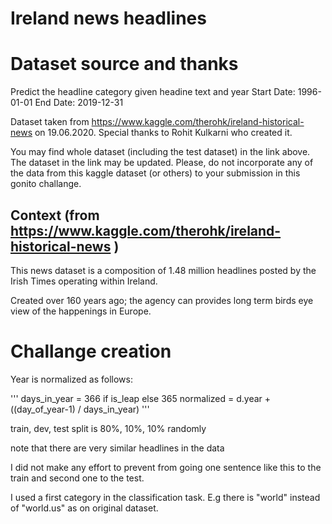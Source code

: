 # Ireland news headlines

# Dataset source and thanks

Predict the headline category given headine text and year
Start Date: 1996-01-01 End Date: 2019-12-31


Dataset taken from https://www.kaggle.com/therohk/ireland-historical-news on 19.06.2020.
Special thanks to Rohit Kulkarni who created it.

You may find whole dataset (including the test dataset) in the link above.
The dataset in the link may be updated.
Please, do not incorporate any of the data from this kaggle dataset (or others) to your submission in this gonito challange.

## Context (from https://www.kaggle.com/therohk/ireland-historical-news )

This news dataset is a composition of 1.48 million headlines posted by the Irish Times operating within Ireland.

Created over 160 years ago; the agency can provides long term birds eye view of the happenings in Europe.


# Challange creation

Year is normalized as follows:

'''
    days_in_year = 366 if is_leap else 365
    normalized = d.year + ((day_of_year-1)  / days_in_year)
'''

train, dev, test split is 80%, 10%, 10% randomly

note that there are very similar headlines in the data

I did not make any effort to prevent from going one sentence like this to the train and second one to the test.

I used a first category in the classification task. E.g there is "world" instead of "world.us" as on original dataset.

